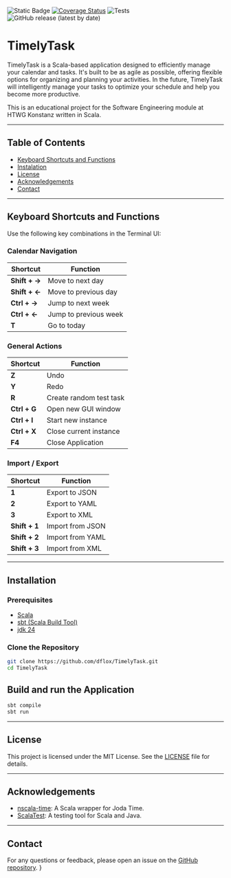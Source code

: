 ![Static Badge](https://img.shields.io/badge/Scala-sbt-red?style=for-the-badge&logo=Scala&logoColor=%23dc322f&color=%23dc322f)
[![Coverage Status](https://coveralls.io/repos/github/dflox/TimelyTask/badge.svg)](https://coveralls.io/github/dflox/TimelyTask)
![Tests](https://github.com/dflox/TimelyTask/actions/workflows/ci.yml/badge.svg)
![GitHub release (latest by date)](https://img.shields.io/github/v/release/dflox/TimelyTask)


# TimelyTask

TimelyTask is a Scala-based application designed to efficiently manage your calendar and tasks. It's built to be as agile as possible, offering flexible options for organizing and planning your activities. In the future, TimelyTask will intelligently manage your tasks to optimize your schedule and help you become more productive.

This is an educational project for the Software Engineering module at HTWG Konstanz written in Scala.

---

## Table of Contents

- [Keyboard Shortcuts and Functions](#Keyboard-Shortcuts-and-Functions)
- [Instalation](#Instalation)
- [License](#License)
- [Acknowledgements](#Acknowledgements)
- [Contact](#Contact)

---
## Keyboard Shortcuts and Functions

Use the following key combinations in the Terminal UI:

### Calendar Navigation
| Shortcut          | Function                 |
|-------------------|--------------------------|
| **Shift + →**     | Move to next day         |
| **Shift + ←**     | Move to previous day     |
| **Ctrl + →**      | Jump to next week        |
| **Ctrl + ←**      | Jump to previous week    |
| **T**             | Go to today              |

### General Actions
| Shortcut          | Function                        |
|-------------------|---------------------------------|
| **Z**             | Undo                            |
| **Y**             | Redo                            |
| **R**             | Create random test task         |
| **Ctrl + G**      | Open new GUI window             |
| **Ctrl + I**      | Start new instance              |
| **Ctrl + X**      | Close current instance          |
| **F4** | Close Application |

### Import / Export
| Shortcut          | Function                   |
|-------------------|----------------------------|
| **1**             | Export to JSON             |
| **2**             | Export to YAML             |
| **3**             | Export to XML              |
| **Shift + 1**     | Import from JSON           |
| **Shift + 2**     | Import from YAML           |
| **Shift + 3**     | Import from XML            |

---

## Installation
### Prerequisites

- [Scala](https://www.scala-lang.org/download/)
- [sbt (Scala Build Tool)](https://www.scala-sbt.org/download.html)
- [jdk 24](https://jdk.java.net/24/)

### Clone the Repository

```sh
git clone https://github.com/dflox/TimelyTask.git
cd TimelyTask
````
## Build and run the Application

```sh
sbt compile
sbt run
````
---

## License

This project is licensed under the MIT License. See the [LICENSE](https://github.com/UnKompetent/TimelyTask/blob/main/LICENSE) file for details.

---

## Acknowledgements

- [nscala-time](https://github.com/nscala-time/nscala-time): A Scala wrapper for Joda Time.
- [ScalaTest](https://www.scalatest.org/): A testing tool for Scala and Java.

---

## Contact

For any questions or feedback, please open an issue on the [GitHub repository](https://github.com/dflox/TimelyTask/issues). }